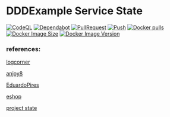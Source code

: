 # DDDExample Service State

[![CodeQL](https://github.com/futugyou/DDDExample/actions/workflows/codeql.yml/badge.svg?branch=master)](https://github.com/futugyou/DDDExample/actions/workflows/codeql.yml)
[![Dependabot](https://github.com/futugyou/DDDExample/actions/workflows/dependabot-auto.yml/badge.svg)](https://github.com/futugyou/DDDExample/actions/workflows/dependabot-auto.yml)
[![PullRequest](https://github.com/futugyou/DDDExample/actions/workflows/pull_request.yml/badge.svg)](https://github.com/futugyou/DDDExample/actions/workflows/pull_request.yml)
[![Push](https://github.com/futugyou/DDDExample/actions/workflows/push.yml/badge.svg?branch=master)](https://github.com/futugyou/DDDExample/actions/workflows/push.yml)
[![Docker pulls](https://img.shields.io/docker/pulls/futugyousuzu/ddddemo_project?logo=docker&color=vert)](https://hub.docker.com/r/futugyousuzu/ddddemo_project)
[![Docker Image Size](https://img.shields.io/docker/image-size/futugyousuzu/ddddemo_project?logo=docker&color=vert)](https://hub.docker.com/r/futugyousuzu/ddddemo_project)
[![Docker Image Version](https://img.shields.io/docker/v/futugyousuzu/ddddemo_project?logo=docker&color=vert)](https://hub.docker.com/r/futugyousuzu/ddddemo_project)

### references:
[logcorner](https://github.com/logcorner)

[anjoy8](https://github.com/anjoy8/ChristDDD)

[EduardoPires](https://github.com/EduardoPires/EquinoxProject)

[eshop](https://github.com/dotnet-architecture)

[project state](https://shields.io/)
